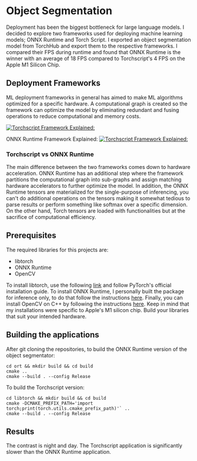 # Object Segmentation
Deployment has been the biggest bottleneck for large language models. I decided to explore two frameworks used for deploying machine learning models; ONNX Runtime and Torch Script. I exported an object segmentation model from TorchHub and export them to the respective frameworks. I compared their FPS during runtime and found that ONNX Runtime is the winner with an average of 18 FPS compared to Torchscript's 4 FPS on the Apple M1 Silicon Chip.

## Deployment Frameworks
ML deployment frameworks in general has aimed to make ML algorithms optimized for a specific hardware. A computational graph is created so the framework can optimize the model by eliminating redundant and fusing operations to reduce computational and memory costs.

[![Torchscript Framework Explained:](http://i3.ytimg.com/vi/2awmrMRf0dA/hqdefault.jpg)](https://www.youtube.com/watch?v=2awmrMRf0dA&ab_channel=PyTorch)

ONNX Runtime Framework Explained:
[![Torchscript Framework Explained:](http://i3.ytimg.com/vi/Ij5MoUnLQ0E/hqdefault.jpg)](https://www.youtube.com/watch?v=Ij5MoUnLQ0E&t=2109s&ab_channel=MicrosoftResearch)

### Torchscript vs ONNX Runtime
The main difference between the two frameworks comes down to hardware acceleration. ONNX Runtime has an additional step where the framework partitions the computational graph into sub-graphs and assign matching hardware accelerators to further optimize the model. In addition, the ONNX Runtime tensors are materialized for the single-purpose of inferencing, you can't do additional operations on the tensors making it somewhat tedious to parse results or perform something like softmax over a specific dimension. On the other hand, Torch tensors are loaded with functionalities but at the sacrifice of computational efficiency.

## Prerequisites
The required libraries for this projects are:
- libtorch
- ONNX Runtime
- OpenCV

To install libtorch, use the following [link](https://pytorch.org/cppdocs/installing.html) and follow PyTorch's official installation guide. To install ONNX Runtime, I personally built the package for inference only, to do that follow the instructions [here](https://onnxruntime.ai/docs/build/inferencing.html). Finally, you can install OpenCV on C++ by following the instructions [here](https://gist.github.com/nucliweb/b2a234c673221af5ec24508da7d8b854). Keep in mind that my installations were specific to Apple's M1 silicon chip. Build your libraries that suit your intended hardware.

## Building the applications
After git cloning the repositories, to build the ONNX Runtime version of the object segmentator:
```
cd ort && mkdir build && cd build
cmake ..
cmake --build . --config Release
```
To build the Torchscript version:
```
cd libtorch && mkdir build && cd build
cmake -DCMAKE_PREFIX_PATH='import torch;print(torch.utils.cmake_prefix_path)'` ..
cmake --build . --config Release
```

## Results
The contrast is night and day. The Torchscript application is significantly slower than the ONNX Runtime application.

